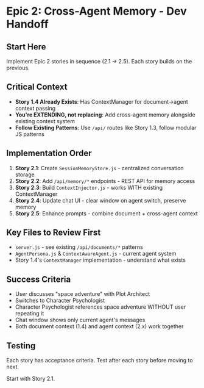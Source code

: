# Epic 2: Cross-Agent Memory - Dev Handoff

## Start Here
Implement Epic 2 stories in sequence (2.1 → 2.5). Each story builds on the previous.

## Critical Context
- **Story 1.4 Already Exists**: Has ContextManager for document→agent context passing
- **You're EXTENDING, not replacing**: Add cross-agent memory alongside existing context system
- **Follow Existing Patterns**: Use `/api/` routes like Story 1.3, follow modular JS patterns

## Implementation Order
1. **Story 2.1**: Create `SessionMemoryStore.js` - centralized conversation storage
2. **Story 2.2**: Add `/api/memory/*` endpoints - REST API for memory access
3. **Story 2.3**: Build `ContextInjector.js` - works WITH existing ContextManager
4. **Story 2.4**: Update chat UI - clear window on agent switch, preserve memory
5. **Story 2.5**: Enhance prompts - combine document + cross-agent context

## Key Files to Review First
- `server.js` - see existing `/api/documents/*` patterns
- `AgentPersona.js` & `ContextAwareAgent.js` - current agent system
- Story 1.4's `ContextManager` implementation - understand what exists

## Success Criteria
- User discusses "space adventure" with Plot Architect
- Switches to Character Psychologist
- Character Psychologist references space adventure WITHOUT user repeating it
- Chat window shows only current agent's messages
- Both document context (1.4) and agent context (2.x) work together

## Testing
Each story has acceptance criteria. Test after each story before moving to next.

Start with Story 2.1.